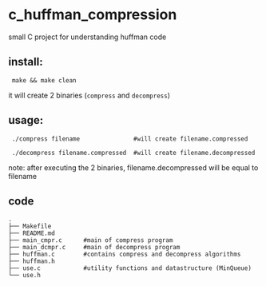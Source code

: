 # c_huffman_compression
small C project for understanding huffman code


## install:

```shell
 make && make clean
```
it will create 2 binaries (`compress` and `decompress`)

## usage:

```shell
 ./compress filename               #will create filename.compressed
 
 ./decompress filename.compressed  #will create filename.decompressed
```

note: after executing the 2 binaries, filename.decompressed will be equal to filename


## code

```
.
├── Makefile
├── README.md
├── main_cmpr.c      #main of compress program
├── main_dcmpr.c     #main of decompress program
├── huffman.c        #contains compress and decompress algorithms
├── huffman.h
├── use.c            #utility functions and datastructure (MinQueue)
└── use.h
```
